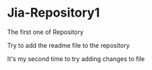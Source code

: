 Jia-Repository1
===============

The first one of Repository

Try to add the readme file to the repository

It's my second time to try adding changes to file

